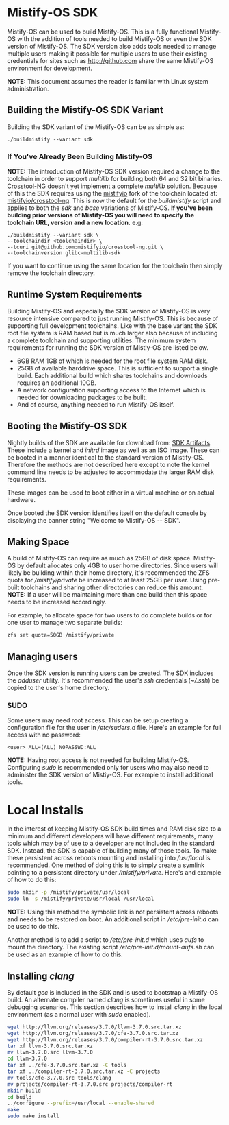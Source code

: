 Mistify-OS SDK
==============

Mistify-OS can be used to build Mistify-OS. This is a fully functional Mistify-OS with the addition of tools needed to build Mistify-OS or even the SDK version of Mistify-OS. The SDK version also adds tools needed to manage multiple users making it possible for multiple users to use their existing credentials for sites such as http://github.com share the same Mistify-OS environment for development.

**NOTE:** This document assumes the reader is familiar with Linux system administration.

Building the Mistify-OS SDK Variant
-----------------------------------

Building the SDK variant of the Mistify-OS can be as simple as:

```
./buildmistify --variant sdk
```

### If You've Already Been Building Mistify-OS

**NOTE:** The introduction of Mistify-OS SDK version required a change to the toolchain in order to support *multilib* for building both 64 and 32 bit binaries. [Crosstool-NG](http://crosstool-ng.org/) doesn't yet implement a complete *multilib* solution. Because of this the SDK requires using the [mistifyio](https://github.com/mistifyio) fork of the toolchain located at: [mistifyio/crosstool-ng](https://github.com/mistifyio/crosstool-ng). This is now the default for the *buildmistify* script and applies to both the *sdk* and *base* variations of Mistify-OS. **If you've been building prior versions of Mistify-OS you will need to specify the toolchain URL, version and a new location.** e.g:

```
./buildmistify --variant sdk \
--toolchaindir <toolchaindir> \
--tcuri git@github.com:mistifyio/crosstool-ng.git \
--toolchainversion glibc-multilib-sdk
```

If you want to continue using the same location for the toolchain then simply remove the toolchain directory.

Runtime System Requirements
---------------------------

Building Mistify-OS and especially the SDK version of Mistify-OS is very resource intensive compared to just running Mistify-OS. This is because of supporting full development toolchains. Like with the base variant the SDK root file system is RAM based but is much larger also because of including a complete toolchain and supporting utilities. The minimum system requirements for running the SDK version of Mistiy-OS are listed below.

-	6GB RAM 1GB of which is needed for the root file system RAM disk.
-	25GB of available harddrive space. This is sufficient to support a single build. Each additional build which shares toolchains and downloads requires an additional 10GB.
-	A network configuration supporting access to the Internet which is needed for downloading packages to be built.
-	And of course, anything needed to run Mistify-OS itself.

Booting the Mistify-OS SDK
--------------------------

Nightly builds of the SDK are available for download from: [SDK Artifacts](http://omniti-mystify-artifacts.s3.amazonaws.com/index.html?prefix=jobs/SDK-Container-Build/). These include a kernel and *initrd* image as well as an ISO image. These can be booted in a manner identical to the standard version of Mistify-OS. Therefore the methods are not described here except to note the kernel command line needs to be adjusted to accommodate the larger RAM disk requirements.

These images can be used to boot either in a virtual machine or on actual hardware.

Once booted the SDK version identifies itself on the default console by displaying the banner string "Welcome to Mistify-OS -- SDK".

Making Space
------------

A build of Mistify-OS can require as much as 25GB of disk space. Mistify-OS by default allocates only 4GB to user home directories. Since users will likely be building within their home directory, it's recommended the ZFS quota for */mistify/private* be increased to at least 25GB per user. Using pre-built toolchains and sharing other directories can reduce this amount. **NOTE:** If a user will be maintaining more than one build then this space needs to be increased accordingly.

For example, to allocate space for two users to do complete builds or for one user to manage two separate builds:

```bash
zfs set quota=50GB /mistify/private
```

Managing users
--------------

Once the SDK version is running users can be created. The SDK includes the *adduser* utility. It's recommended the user's *ssh* credentials (*~/.ssh*) be copied to the user's home directory.

### SUDO

Some users may need root access. This can be setup creating a configuration file for the user in */etc/suders.d* file. Here's an example for full access with no password:

```
<user> ALL=(ALL) NOPASSWD:ALL
```

**NOTE:** Having root access is not needed for building Mistify-OS. Configuring *sudo* is recommended only for users who may also need to administer the SDK version of Mistiy-OS. For example to install additional tools.

Local Installs
==============

In the interest of keeping Mistify-OS SDK build times and RAM disk size to a minimum and different developers will have different requirements, many tools which may be of use to a developer are not included in the standard SDK. Instead, the SDK is capable of building many of those tools. To make these persistent across reboots mounting and installing into */usr/local* is recommended. One method of doing this is to simply create a symlink pointing to a persistent directory under */mistify/private*. Here's and example of how to do this:

```bash
sudo mkdir -p /mistify/private/usr/local
sudo ln -s /mistify/private/usr/local /usr/local
```

**NOTE:** Using this method the symbolic link is not persistent across reboots and needs to be restored on boot. An additional script in */etc/pre-init.d* can be used to do this.

Another method is to add a script to */etc/pre-init.d* which uses *aufs* to mount the directory. The existing script */etc/pre-init.d/mount-aufs.sh* can be used as an example of how to do this.

Installing *clang*
------------------

By default *gcc* is included in the SDK and is used to bootstrap a Mistify-OS build. An alternate compiler named *clang* is sometimes useful in some debugging scenarios. This section describes how to install *clang* in the local environment (as a normal user with *sudo* enabled).

```bash
wget http://llvm.org/releases/3.7.0/llvm-3.7.0.src.tar.xz  
wget http://llvm.org/releases/3.7.0/cfe-3.7.0.src.tar.xz  
wget http://llvm.org/releases/3.7.0/compiler-rt-3.7.0.src.tar.xz
tar xf llvm-3.7.0.src.tar.xz
mv llvm-3.7.0.src llvm-3.7.0
cd llvm-3.7.0
tar xf ../cfe-3.7.0.src.tar.xz -C tools
tar xf ../compiler-rt-3.7.0.src.tar.xz -C projects
mv tools/cfe-3.7.0.src tools/clang
mv projects/compiler-rt-3.7.0.src projects/compiler-rt
mkdir build
cd build
../configure --prefix=/usr/local --enable-shared
make
sudo make install
```
